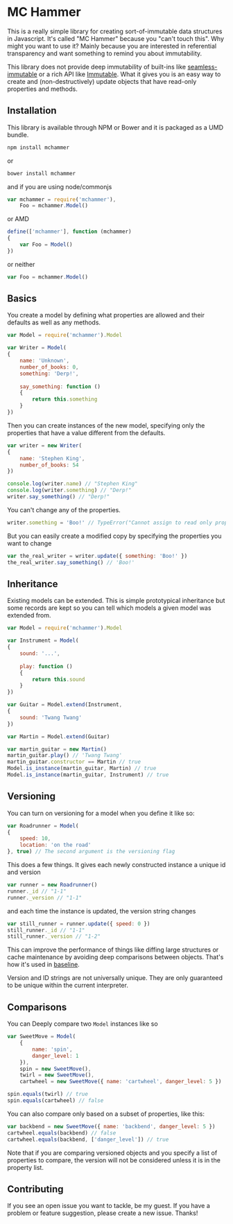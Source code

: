 # MC Hammer

This is a really simple library for creating sort-of-immutable data structures in Javascript. It's called "MC Hammer" because you "can't touch this". Why might you want to use it? Mainly because you are interested in referential transparency and want something to remind you about immutability.

This library does not provide deep immutability of built-ins like [seamless-immutable](seamless) or a rich API like [Immutable](https://github.com/facebook/immutable-js/). What it gives you is an easy way to create and (non-destructively) update objects that have read-only properties and methods.

## Installation

This library is available through NPM or Bower and it is packaged as a UMD bundle.

```sh
npm install mchammer
```

or

```sh
bower install mchammer
```

and if you are using node/commonjs

```js
var mchammer = require('mchammer'),
	Foo = mchammer.Model()
```

or AMD

```js
define(['mchammer'], function (mchammer)
{
	var Foo = Model()
})
```

or neither

```js
var Foo = mchammer.Model()
```

## Basics

You create a model by defining what properties are allowed and their defaults as well as any methods.

```js
var Model = require('mchammer').Model

var Writer = Model(
{
	name: 'Unknown',
	number_of_books: 0,
	something: 'Derp!',
	
	say_something: function ()
	{
		return this.something
	}
})
```

Then you can create instances of the new model, specifying only the properties that
have a value different from the defaults.

```js
var writer = new Writer(
{
	name: 'Stephen King',
	number_of_books: 54
})

console.log(writer.name) // "Stephen King"
console.log(writer.something) // "Derp!"
writer.say_something() // "Derp!"
```

You can't change any of the properties.

```js
writer.something = 'Boo!' // TypeError("Cannot assign to read only property 'something' of [object Object]")
```

But you can easily create a modified copy by specifying the properties you want to change

```js
var the_real_writer = writer.update({ something: 'Boo!' })
the_real_writer.say_something() // 'Boo!'
```

## Inheritance

Existing models can be extended. This is simple prototypical inheritance but some records are kept so you can tell which models a given model was extended from.

```js
var Model = require('mchammer').Model

var Instrument = Model(
{
	sound: '...',
	
	play: function ()
	{
		return this.sound
	}
})

var Guitar = Model.extend(Instrument,
{
	sound: 'Twang Twang'
})

var Martin = Model.extend(Guitar)

var martin_guitar = new Martin()
martin_guitar.play() // 'Twang Twang'
martin_guitar.constructor == Martin // true
Model.is_instance(martin_guitar, Martin) // true
Model.is_instance(martin_guitar, Instrument) // true
```

## Versioning

You can turn on versioning for a model when you define it like so:

```js
var Roadrunner = Model(
{
	speed: 10,
	location: 'on the road'
}, true) // The second argument is the versioning flag
```

This does a few things. It gives each newly constructed instance a unique id and version

```js
var runner = new Roadrunner()
runner._id // "1-1"
runner._version // "1-1"
```

and each time the instance is updated, the version string changes

```js
var still_runner = runner.update({ speed: 0 })
still_runner._id // "1-1"
still_runner._version // "1-2"
```

This can improve the performance of things like diffing large structures or cache maintenance by avoiding deep comparisons between objects. That's how it's used in [baseline](http://github.com/cooper-software/baseline).

Version and ID strings are not universally unique. They are only guaranteed to be unique within the current interpreter.

## Comparisons

You can Deeply compare two `Model` instances like so

```js
var SweetMove = Model(
	{
		name: 'spin',
		danger_level: 1
	}),
	spin = new SweetMove(),
	twirl = new SweetMove(),
	cartwheel = new SweetMove({ name: 'cartwheel', danger_level: 5 })

spin.equals(twirl) // true
spin.equals(cartwheel) // false
```

You can also compare only based on a subset of properties, like this:

```js
var backbend = new SweetMove({ name: 'backbend', danger_level: 5 })
cartwheel.equals(backbend) // false
cartwheel.equals(backbend, ['danger_level']) // true
```

Note that if you are comparing versioned objects and you specify a list of properties to compare, the version will not be considered unless it is in the property list.

## Contributing

If you see an open issue you want to tackle, be my guest. If you have a problem or feature suggestion, please create a new issue. Thanks!